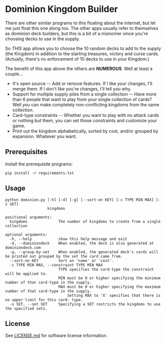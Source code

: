 Dominion Kingdom Builder
========================

There are other similar programs to this floating about the internet, but let me just float this one along too.  The other apps usually refer to themselves as dominion deck builders, but this is a bit of a misnomer since you're choosing decks to use in the supply.  

So _THIS_ app allows you to choose the 10 random decks to add to the supply (the Kingdom) in addition to the starting treasures, victory and curse cards.  (Actually, there's no enforcement of 10 decks to use in your Kingdom.)

The benefit of this app above the others are **NUMEROUS**.  Well at least a couple...

 * It's open source -- Add or remove features.  If I like your changes, I'll merge them.  If I don't like you're changes, I'll tell you why.  
 * Support for multiple supply piles from a single collection -- Have more than 6 people that want to play from your single collection of cards?  Well you can make completely non-conflicting kingdoms from the same collection. 
 * Card-type constraints -- Whether you want to play with no attack cards or nothing but them, you can set those constraints and customize your game.
 * Print out the kingdom alphabetically, sorted by cost, and/or grouped by expansion.  Whatever you want.


Prerequisites
-------------

Install the prerequisite programs:

	pip install -r requirements.txt


Usage
-----

```
python dominion.py [-h] [-d] [-g] [--sort-on KEY] [-c TYPE MIN MAX] [-s SET]
                   kingdoms

positional arguments:
  kingdoms              The number of kingdoms to create from a single collection

optional arguments:
  -h, --help            show this help message and exit
  -d, --dominiondeck    When enabled, the deck is also generated at dominiondeck.com
  -g, --group-by-set    When enabled, the generated deck's cards will be printed out grouped by the set the card came from.
  --sort-on KEY         Sort on 'name' or 'cost'.
  -c TYPE MIN MAX, --constraint TYPE MIN MAX
                        TYPE specifies the card-type the constraint will be applied to. 
                        MIN must be 0 or higher specifying the minimum number of that card-type in the supply. 
                        MAX must be 0 or higher specifying the maximum number of that card-type in the supply. 
                        	Setting MAX to 'X' specifies that there is no upper-limit for this card- type.
  -s SET, --set SET     Specifying a SET restricts the kingdoms to use the specified sets.

```

License
-------

See [LICENSE.md](LICENSE.md) for software license information.
